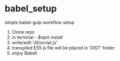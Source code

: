 # babel_setup
simple babel-gulp workflow setup

1. Clone repo
2. in terminal - $npm install
3. write/edit 'JS/script.js'
4. transpiled ES5 js file will be placed in 'DIST' folder
5. enjoy Babel!
